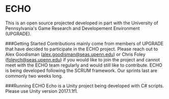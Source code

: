 # ECHO
This is an open source projected developed in part with the University of Pennsylvania's Game Research and Developement Environment (UPGRADE). 

###Getting Started
Contributions mainly come from members of UPGRADE that have decided to participate in the ECHO project. Please reach out to Alex Goodisman (alex.goodisman@seas.upenn.edu) or Chris Foley (foleych@seas.upenn.edu) if you would like to join the project and cannot meet with the ECHO team regularly and would still like to contribute. ECHO is being developed following the SCRUM framework. Our sprints last are commonly two weeks long. 

###Running ECHO
Echo is a Unity project being developed with C# scripts. Please use Unity version 2017.1.1f1.

